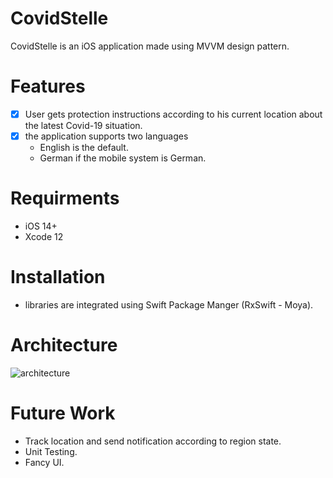 # CovidStelle 

CovidStelle is an iOS application made using MVVM design pattern.

# Features
- [x] User gets protection instructions according to his current location about the latest Covid-19 situation.
- [x] the application supports two languages
    * English is the default.
    * German if the mobile system is German.

# Requirments 
* iOS 14+
* Xcode 12

# Installation
- libraries are integrated using Swift Package Manger (RxSwift - Moya).

# Architecture

![architecture](https://i.pinimg.com/564x/50/bc/67/50bc675b1d9a515e7725cf4e8cb81e41.jpg)

# Future Work
- Track location and send notification according to region state.
- Unit Testing.
- Fancy UI.

